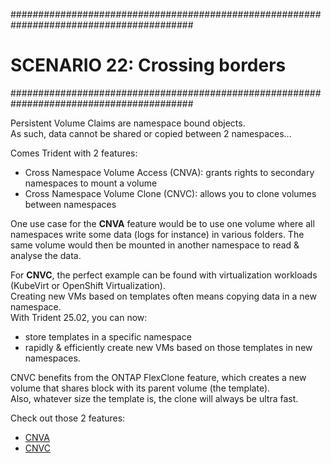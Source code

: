 #########################################################################################
# SCENARIO 22: Crossing borders
#########################################################################################

Persistent Volume Claims are namespace bound objects.  
As such, data cannot be shared or copied between 2 namespaces...  

Comes Trident with 2 features:  
- Cross Namespace Volume Access (CNVA): grants rights to secondary namespaces to mount a volume  
- Cross Namespace Volume Clone (CNVC): allows you to clone volumes between namespaces  


One use case for the **CNVA** feature would be to use one volume where all namespaces write some data (logs for instance) in various folders. The same volume would then be mounted in another namespace to read & analyse the data.  

For **CNVC**, the perfect example can be found with virtualization workloads (KubeVirt or OpenShift Virtualization).  
Creating new VMs based on templates often means copying data in a new namespace.  
With Trident 25.02, you can now:  
- store templates in a specific namespace  
- rapidly & efficiently create new VMs based on those templates in new namespaces.  

CNVC benefits from the ONTAP FlexClone feature, which creates a new volume that shares block with its parent volume (the template).  
Also, whatever size the template is, the clone will always be ultra fast.

Check out those 2 features:  
- [CNVA](./1_CNVA/)  
- [CNVC](./2_CNVC/)